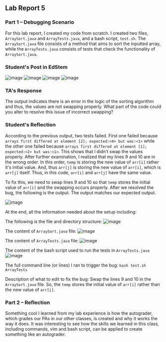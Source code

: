## Lab Report 5

### Part 1 – Debugging Scenario
For this lab report, I created my code from scratch. I created two files, `ArraySort.java` and `ArrayTests.java`, and a bash script, `test.sh`. The `ArraySort.java` file consists of a method that aims to sort the inputted array, while the `ArrayTests.java` consists of tests that check the functionality of `ArraySort.java`.

### Student's Post in EdStem
![image](https://github.com/vinumaradana/cse15l-lab-reports/assets/127369782/1ae58aef-73c7-4bad-afbc-b233cade7627)
![image](https://github.com/vinumaradana/cse15l-lab-reports/assets/127369782/8210ce92-8e8c-402c-b6da-002ec35012af)
![image](https://github.com/vinumaradana/cse15l-lab-reports/assets/127369782/c305da42-3c9d-441d-9a38-1a8b2959cd44)
![image](https://github.com/vinumaradana/cse15l-lab-reports/assets/127369782/67acc6eb-6cf0-4032-b401-08ca7b7de9f1)

### TA's Response
The output indicates there is an error in the logic of the sorting algorithm and thus, the values are not swapping properly. What part of the code could you alter to resolve this issue of incorrect swapping?

### Student's Reflection
According to the previous output, two tests failed. First one failed because `arrays first differed at element [2]; expected:<4> but was:<1>` while the other one failed because `arrays first differed at element [1]; expected:<2> but was:<1>`. This shows that I didn't swap the values properly. After further examination, I realized that my lines 9 and 10 are in the wrong order. In this order, `temp` is storing the new value of `arr[i]` rather it's initial value. And, thus `arr[j]` is storing the new value of `arr[i]`, which is `arr[j]` itself. Thus, in this code, `arr[i]` and `arr[j]` have the same value. 

To fix this, we need to swap lines 9 and 10 so that `temp` stores the initial value of `arr[i]` and the swapping occurs properly. After we resolved the bug, the following is the output. The output matches our expected output. 

![image](https://github.com/vinumaradana/cse15l-lab-reports/assets/127369782/99329e55-412f-4300-8889-c1e07aba0916)


At the end, all the information needed about the setup including:

The following is the file and directory structure:
![image](https://github.com/vinumaradana/cse15l-lab-reports/assets/127369782/f6126154-a78d-4087-9087-5ef32db50e47)

The content of `ArraySort.java` file: 
![image](https://github.com/vinumaradana/cse15l-lab-reports/assets/127369782/615def05-7eba-4bd4-a433-b10ff45a8054)

The content of `ArrayTests.java` file:
![image](https://github.com/vinumaradana/cse15l-lab-reports/assets/127369782/5b84ac13-e54b-45b9-89eb-a5f21b8ab3a0)

The content of the bash script used to run the tests in `ArrayTests.java` 
![image](https://github.com/vinumaradana/cse15l-lab-reports/assets/127369782/498743b5-f76e-454c-8a30-16e9546340b8)

The full command line (or lines) I ran to trigger the bug:
`bash test.sh ArrayTests`

Description of what to edit to fix the bug:
Swap the lines 9 and 10 in the `ArraySort.java` file. So, the `temp` stores the initial value of `arr[i]` rather than the new value of `arr[i]`.

### Part 2 – Reflection
Something cool I learned from my lab experience is how the autograder, which grades our PAs in our other classes, is created and why it works the way it does. It was interesting to see how the skills we learned in this class, including commands, vim and bash script, can be applied to create something like an autograder.
